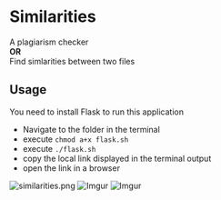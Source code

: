 # Similarities
A plagiarism checker
<br>
**OR**
<br>
Find simlarities between two files

## Usage
You need to install Flask to run this application

- Navigate to the folder in the terminal
- execute ```chmod a+x flask.sh```
- execute ```./flask.sh```
- copy the local link displayed in the terminal output
- open the link in a browser

![similarities.png](https://imgur.com/PCPPrZy.png)
![Imgur](https://i.imgur.com/Wgk07Pk.png)
![Imgur](https://i.imgur.com/vsSY0pS.png)
